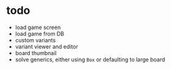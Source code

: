 # todo

- load game screen
- load game from DB
- custom variants
- variant viewer and editor
- board thumbnail
- solve generics, either using `Box` or defaulting to large board